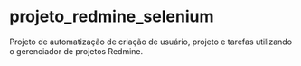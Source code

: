 # projeto_redmine_selenium
Projeto de automatização de criação de usuário, projeto e tarefas utilizando o gerenciador de projetos Redmine.
